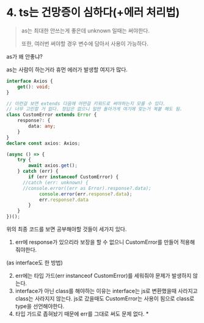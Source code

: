 # 4. ts는 건망증이 심하다(+에러 처리법)

> as는 최대한 안쓰는게 좋은데 unknown 일때는 써야한다.
>
> 또한, 여러번 써야할 경우 변수에 담아서 사용이 가능하다.



as가 왜 안좋냐?

as는 사람이 하는거라 휴먼 에러가 발생할 여지가 많다.



```typescript
interface Axios {
    get(): void;
}

// 이런걸 보면 extends 다음에 어떤걸 키워드로 써야하는지 모를 수 있다.
// 너무 고민할 거 없다. 정답은 없으니 일딴 돌아가게 여기에 맞는거 복붙 해도 됨.
class CustomError extends Error {
    response?: {
        data: any;
    }
}
declare const axios: Axios;

(async () => {
    try {
        await axios.get();
    } catch (err) {
        if (err instanceof CustomError) {
      //catch (err: unknown) {
      //console.error((err as Error).response?.data);
            console.error(err.response?.data);
            err.response?.data
        }
    }
})();
```

위의 최종 코드를 보면 공부해야할 것들이 세가지 있다.



1. err에 response가 있으리라 보장을 할 수 없으니 CustomError를 만들어 적용해줘야한다.

(as interface도 한 방법)

2. err에는 타입 가드(err instanceof CustomError)를 세워줘야 문제가 발생하지 않는다.
3. interface가 아닌 class를 해야하는 이유는 interface는 js로 변환했을때 사라지고 class는 사라지지 않는다. js로 갔을때도 CustomError는 사용이 됨으로 class로 type을 선언해야한다.
4. 타입 가드로 좁혀놨기 때문에 err를 그대로 써도 문제 없다.
   *




